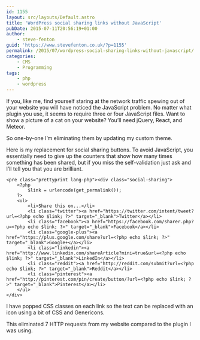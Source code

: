 ```yaml
---
id: 1155
layout: src/layouts/Default.astro
title: 'WordPress social sharing links without JavaScript'
pubDate: 2015-07-11T20:56:19+01:00
author:
    - steve-fenton
guid: 'https://www.stevefenton.co.uk/?p=1155'
permalink: /2015/07/wordpress-social-sharing-links-without-javascript/
categories:
    - CMS
    - Programming
tags:
    - php
    - wordpress
---
```


If you, like me, find yourself staring at the network traffic spewing out of your website you will have noticed the JavaScript problem. No matter what plugin you use, it seems to require three or four JavaScript files. Want to show a picture of a cat on your website? You’ll need jQuery, React, and Meteor.

So one-by-one I’m eliminating them by updating my custom theme.

Here is my replacement for social sharing buttons. To avoid JavaScript, you essentially need to give up the counters that show how many times something has been shared, but if you miss the self-validation just ask and I’ll tell you that you are brilliant.

```
<pre class="prettyprint lang-php"><div class="social-sharing">
	<?php
		$link = urlencode(get_permalink());
	?>
	<ul>
		<li>Share this on...</li>
		<li class="twitter"><a href="https://twitter.com/intent/tweet?url=<?php echo $link; ?>" target="_blank">Twitter</a></li>
		<li class="facebook"><a href="https://facebook.com/sharer.php?u=<?php echo $link; ?>" target="_blank">Facebook</a></li>
		<li class="google-plus"><a href="https://plus.google.com/share?url=<?php echo $link; ?>" target="_blank">Google+</a></li>
		<li class="linkedin"><a href="http://www.linkedin.com/shareArticle?mini=true&url=<?php echo $link; ?>" target="_blank">LinkedIn</a></li>
		<li class="reddit"><a href="http://reddit.com/submit?url=<?php echo $link; ?>" target="_blank">Reddit</a></li>
		<li class="pinterest"><a href="http://pinterest.com/pin/create/button/?url=<?php echo $link; ?>" target="_blank">Pinterest</a></li>
	</ul>	
</div>
```

I have popped CSS classes on each link so the text can be replaced with an icon using a bit of CSS and Genericons.

This eliminated 7 HTTP requests from my website compared to the plugin I was using.